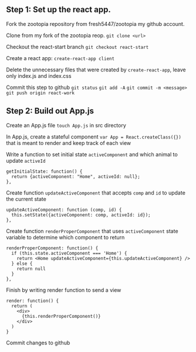 ## Step 1: Set up the react app.

Fork the zootopia repository from fresh5447/zootopia my github account.

Clone from my fork of the zootopia reop. `git clone <url>`

Checkout the react-start branch `git checkout react-start`

Create a react app: `create-react-app client`

Delete the unnecessary files that were created by `create-react-app`, leave only index.js and index.css

Commit this step to github
`git status`
`git add -A`
`git commit -m <message>`
`git push origin react-work`

## Step 2: Build out App.js

Create an App.js file `touch App.js` in src directory

In App.js, create a stateful component `var App = React.createClass({})` that is meant to render and keep track of each view

Write a function to set initial state `activeComponent` and which animal to update `activeId`
```
getInitialState: function() {
  return {activeComponent: "Home", activeId: null};
},
```

Create function `updateActiveComponent` that accepts `comp` and `id` to update the current state
```
updateActiveComponent: function (comp, id) {
  this.setState({activeComponent: comp, activeId: id});
},
```

Create function `renderProperComponent` that uses `activeComponent` state variable to determine which component to return
```
renderProperComponent: function() {
  if (this.state.activeComponent === 'Home') {
    return <Home updateActiveComponent={this.updateActiveComponent} />
  } else {
    return null
  }
},
```

Finish by writing render function to send a view
```
render: function() {
  return (
    <div>
      {this.renderProperComponent()}
    </div>
  )
}
```

Commit changes to github
